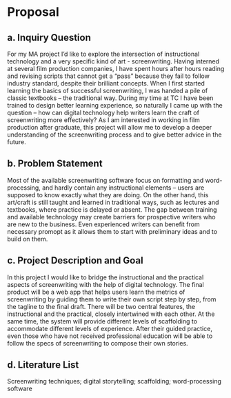 # Proposal
## a. Inquiry Question 
For my MA project I’d like to explore the intersection of instructional technology and a very specific kind of art - screenwriting. Having interned at several film production companies, I have spent hours after hours reading and revising scripts that cannot get a “pass” because they fail to follow industry standard, despite their brilliant concepts. When I first started learning the basics of successful screenwriting, I was handed a pile of classic textbooks – the traditional way. During my time at TC I have been trained to design better learning experience, so naturally I came up with the question – how can digital technology help writers learn the craft of screenwriting more effectively? As I am interested in working in film production after graduate, this project will allow me to develop a deeper understanding of the screenwriting process and to give better advice in the future.

## b. Problem Statement 
Most of the available screenwriting software focus on formatting and word-processing, and hardly contain any instructional elements – users are supposed to know exactly what they are doing. On the other hand, this art/craft is still taught and learned in traditional ways, such as lectures and textbooks, where practice is delayed or absent. The gap between training and available technology may create barriers for prospective writers who are new to the business. Even experienced writers can benefit from necessary promopt as it allows them to start with preliminary ideas and to build on them. 

## c. Project Description and Goal 
In this project I would like to bridge the instructional and the practical aspects of screenwriting with the help of digital technology. The final product will be a web app that helps users learn the metrics of screenwriting by guiding them to write their own script step by step, from the tagline to the final draft. There will be two central features, the instructional and the practical, closely intertwined with each other. At the same time, the system will provide different levels of scaffolding to accommodate different levels of experience. After their guided practice, even those who have not received professional education will be able to follow the specs of screenwriting to compose their own stories.  

## d. Literature List 
Screenwriting techniques; digital storytelling; scaffolding; word-processing software 
